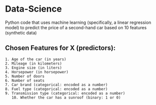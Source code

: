 # Data-Science
 Python code that uses machine learning (specifically, a linear regression model) to predict the price of a second-hand car based on 10 features (synthetic data)

## Chosen Features for X (predictors):

	1. Age of the car (in years)
	2. Mileage (in kilometers)
	3. Engine size (in liters)
	4. Horsepower (in horsepower)
	5. Number of doors
	6. Number of seats
	7. Car brand (categorical: encoded as a number)
	8. Fuel type (categorical: encoded as a number)
	9. Transmission type (categorical: encoded as a number)
       10. Whether the car has a sunroof (binary: 1 or 0) 


